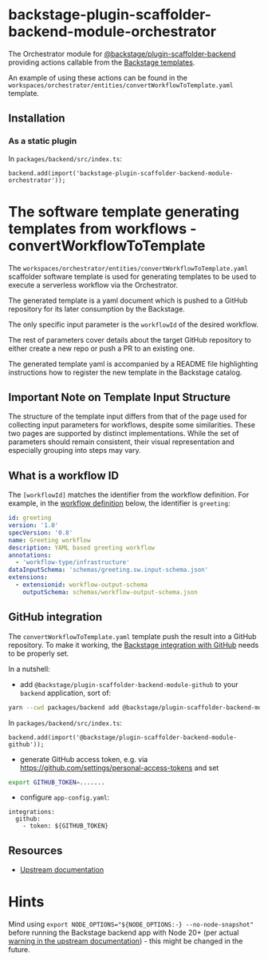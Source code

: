 # backstage-plugin-scaffolder-backend-module-orchestrator

The Orchestrator module for [@backstage/plugin-scaffolder-backend](https://www.npmjs.com/package/@backstage/plugin-scaffolder-backend) providing actions callable from the [Backstage templates](https://backstage.io/docs/features/software-templates/).

An example of using these actions can be found in the `workspaces/orchestrator/entities/convertWorkflowToTemplate.yaml` template.

## Installation

### As a static plugin

In `packages/backend/src/index.ts`:

```
backend.add(import('backstage-plugin-scaffolder-backend-module-orchestrator'));
```

# The software template generating templates from workflows - convertWorkflowToTemplate

The `workspaces/orchestrator/entities/convertWorkflowToTemplate.yaml` scaffolder software template is used for generating templates to be used to execute a serverless workflow via the Orchestrator.

The generated template is a yaml document which is pushed to a GitHub repository for its later consumption by the Backstage.

The only specific input parameter is the `workflowId` of the desired workflow.

The rest of parameters cover details about the target GitHub repository to either create a new repo or push a PR to an existing one.

The generated template yaml is accompanied by a README file highlighting instructions how to register the new template in the Backstage catalog.

## Important Note on Template Input Structure

The structure of the template input differs from that of the page used for collecting input parameters for workflows, despite some similarities. These two pages are supported by distinct implementations. While the set of parameters should remain consistent, their visual representation and especially grouping into steps may vary.

## What is a workflow ID

The `[workflowId]` matches the identifier from the workflow definition.
For example, in the [workflow definition](https://github.com/rhdhorchestrator/serverless-workflows/blob/main/workflows/greeting/greeting.sw.yaml) below, the identifier is `greeting`:

```yaml greeting.sw.yaml
id: greeting
version: '1.0'
specVersion: '0.8'
name: Greeting workflow
description: YAML based greeting workflow
annotations:
  - 'workflow-type/infrastructure'
dataInputSchema: 'schemas/greeting.sw.input-schema.json'
extensions:
  - extensionid: workflow-output-schema
    outputSchema: schemas/workflow-output-schema.json
```

## GitHub integration

The `convertWorkflowToTemplate.yaml` template push the result into a GitHub repository.
To make it working, the [Backstage integration with GitHub](https://backstage.io/docs/integrations/github/locations) needs to be properly set.

In a nutshell:

- add `@backstage/plugin-scaffolder-backend-module-github` to your `backend` application, sort of:

```bash
yarn --cwd packages/backend add @backstage/plugin-scaffolder-backend-module-github
```

In `packages/backend/src/index.ts`:

```
backend.add(import('@backstage/plugin-scaffolder-backend-module-github'));
```

- generate GitHub access token, e.g. via https://github.com/settings/personal-access-tokens and set

```bash
export GITHUB_TOKEN=.......
```

- configure `app-config.yaml`:

```
integrations:
  github:
    - token: ${GITHUB_TOKEN}
```

## Resources

- [Upstream documentation](https://backstage.io/docs/features/software-templates/builtin-actions)

# Hints

Mind using `export NODE_OPTIONS="${NODE_OPTIONS:-} --no-node-snapshot"` before running the Backstage backend app with Node 20+ (per actual [warning in the upstream documentation](https://backstage.io/docs/features/software-templates/#getting-started)) - this might be changed in the future.
